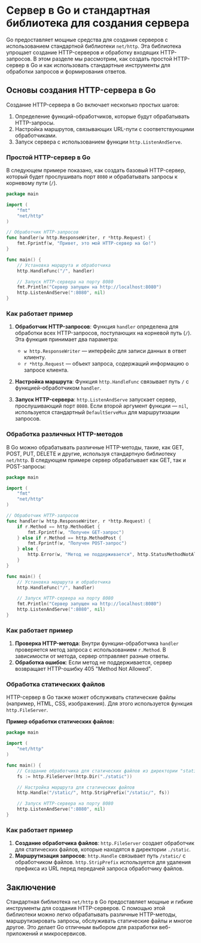 # Сервер в Go и стандартная библиотека для создания сервера

Go предоставляет мощные средства для создания серверов с использованием стандартной
библиотеки `net/http`. Эта библиотека упрощает создание HTTP-серверов и обработку 
входящих HTTP-запросов. В этом разделе мы рассмотрим, как создать простой HTTP-сервер в
Go и как использовать стандартные инструменты для обработки запросов и формирования
ответов.

## Основы создания HTTP-сервера в Go

Создание HTTP-сервера в Go включает несколько простых шагов:

1. Определение функций-обработчиков, которые будут обрабатывать HTTP-запросы.
2. Настройка маршрутов, связывающих URL-пути с соответствующими обработчиками.
3. Запуск сервера с использованием функции `http.ListenAndServe`.

### Простой HTTP-сервер в Go

В следующем примере показано, как создать базовый HTTP-сервер, который будет прослушивать
порт `8080` и обрабатывать запросы к корневому пути (`/`).

```go
package main

import (
	"fmt"
	"net/http"
)

// Обработчик HTTP-запросов
func handler(w http.ResponseWriter, r *http.Request) {
	fmt.Fprintf(w, "Привет, это мой HTTP-сервер на Go!")
}

func main() {
	// Установка маршрута и обработчика
	http.HandleFunc("/", handler)

	// Запуск HTTP-сервера на порту 8080
	fmt.Println("Сервер запущен на http://localhost:8080")
	http.ListenAndServe(":8080", nil)
}
```

### Как работает пример

1. **Обработчик HTTP-запросов**: Функция `handler` определена для обработки всех 
HTTP-запросов, поступающих на корневой путь (`/`). Эта функция принимает два параметра:
    - `w http.ResponseWriter` — интерфейс для записи данных в ответ клиенту.
    - `r *http.Request` — объект запроса, содержащий информацию о запросе клиента.

2. **Настройка маршрута**: Функция `http.HandleFunc` связывает путь `/` с
функцией-обработчиком `handler`.

3. **Запуск HTTP-сервера**: `http.ListenAndServe` запускает сервер, прослушивающий порт
`8080`. Если второй аргумент функции — `nil`, используется стандартный `DefaultServeMux`
для маршрутизации запросов.

### Обработка различных HTTP-методов

В Go можно обрабатывать различные HTTP-методы, такие, как GET, POST, PUT, DELETE и другие,
используя стандартную библиотеку `net/http`. В следующем примере сервер обрабатывает как
GET, так и POST-запросы:

```go
package main

import (
	"fmt"
	"net/http"
)

// Обработчик HTTP-запросов
func handler(w http.ResponseWriter, r *http.Request) {
	if r.Method == http.MethodGet {
		fmt.Fprintf(w, "Получен GET-запрос")
	} else if r.Method == http.MethodPost {
		fmt.Fprintf(w, "Получен POST-запрос")
	} else {
		http.Error(w, "Метод не поддерживается", http.StatusMethodNotAllowed)
	}
}

func main() {
	// Установка маршрута и обработчика
	http.HandleFunc("/", handler)

	// Запуск HTTP-сервера на порту 8080
	fmt.Println("Сервер запущен на http://localhost:8080")
	http.ListenAndServe(":8080", nil)
}
```

### Как работает пример

1. **Проверка HTTP-метода**: Внутри функции-обработчика `handler` проверяется метод 
запроса с использованием `r.Method`. В зависимости от метода, сервер отправляет разные
ответы.
2. **Обработка ошибок**: Если метод не поддерживается, сервер возвращает HTTP-ошибку
405 "Method Not Allowed".

### Обработка статических файлов

HTTP-сервер в Go также может обслуживать статические файлы (например, HTML, CSS,
изображения). Для этого используется функция `http.FileServer`.

**Пример обработки статических файлов:**

```go
package main

import (
	"net/http"
)

func main() {
	// Создание обработчика для статических файлов из директории "static"
	fs := http.FileServer(http.Dir("./static"))

	// Настройка маршрута для статических файлов
	http.Handle("/static/", http.StripPrefix("/static/", fs))

	// Запуск HTTP-сервера на порту 8080
	http.ListenAndServe(":8080", nil)
}
```

### Как работает пример

1. **Создание обработчика файлов**: `http.FileServer` создает обработчик для статических
файлов, которые находятся в директории `./static`.
2. **Маршрутизация запросов**: `http.Handle` связывает путь `/static/` с обработчиком
файлов. `http.StripPrefix` используется для удаления префикса из URL перед передачей 
запроса обработчику файлов.

## Заключение

Стандартная библиотека `net/http` в Go предоставляет мощные и гибкие инструменты для 
создания HTTP-серверов. С помощью этой библиотеки можно легко обрабатывать различные
HTTP-методы, маршрутизировать запросы, обслуживать статические файлы и многое другое.
Это делает Go отличным выбором для разработки веб-приложений и микросервисов.
